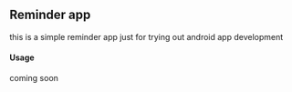 ## Reminder app
this is a simple reminder app just for trying out android app development

#### Usage
coming soon